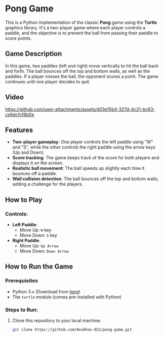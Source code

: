 # Pong Game

This is a Python implementation of the classic **Pong** game using the **Turtle** graphics library. It's a two-player game where each player controls a paddle, and the objective is to prevent the ball from passing their paddle to score points.

## Game Description

In this game, two paddles (left and right) move vertically to hit the ball back and forth. The ball bounces off the top and bottom walls, as well as the paddles. If a player misses the ball, the opponent scores a point. The game continues until one player decides to quit.

## Video
https://github.com/user-attachments/assets/d03e15b4-327d-4c21-bc63-ce6dcfcf8b0e

## Features

- **Two-player gameplay**: One player controls the left paddle using "W" and "S", while the other controls the right paddle using the arrow keys (Up and Down).
- **Score tracking**: The game keeps track of the score for both players and displays it on the screen.
- **Realistic ball movement**: The ball speeds up slightly each time it bounces off a paddle.
- **Wall collision detection**: The ball bounces off the top and bottom walls, adding a challenge for the players.

## How to Play

### Controls:
- **Left Paddle**:  
  - Move Up: `W` key  
  - Move Down: `S` key  
- **Right Paddle**:  
  - Move Up: `Up Arrow`  
  - Move Down: `Down Arrow`

## How to Run the Game

### Prerequisites

- Python 3.x (Download from [here](https://www.python.org/downloads/))
- The `turtle` module (comes pre-installed with Python)

### Steps to Run:

1. Clone this repository to your local machine:
   ```bash
   git clone https://github.com/Anubhav-021/pong-game.git
